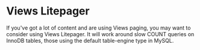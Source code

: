 # Views Litepager

If you've got a lot of content and are using Views paging, you may want to consider using Views Litepager. It will work around slow COUNT queries on InnoDB tables, those using the default table-engine type in MySQL.